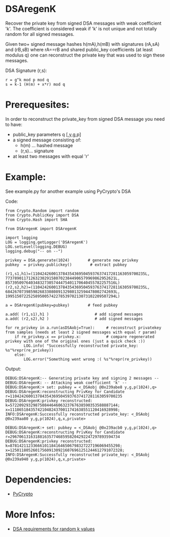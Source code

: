 DSAregenK
=========

Recover the private key from signed DSA messages with weak coefficient 'k'. 
The coefficient is considered weak if 'k' is not unique and not totally random for all signed messages. 

Given two+ signed message hashes h(mA),h(mB) with signatures (rA,sA) and (rB,sB) where rA==rB and shared public_key 
coefficients (at least modulus q) one can reconstruct the private key that was used to sign these messages.


DSA Signature (r,s):

	r = g^k mod p mod q
	s = k-1 (H(m) + x*r) mod q



Prerequesites:
=============

In order to reconstruct the private_key from signed DSA message you need to have:

* public_key parameters q [,y,g,p]
* a signed message consisting of: 
  * h(m) ... hashed message 
  * (r,s)... signature
* at least two messages with equal 'r'


Example:
=========

See example.py for another example using PyCrypto's DSA

Code:

	from Crypto.Random import random
	from Crypto.PublicKey import DSA
	from Crypto.Hash import SHA
	
	from DSAregenK import DSAregenK
	
	import logging
	LOG = logging.getLogger('DSAregenK')
	LOG.setLevel(logging.DEBUG)
	logging.debug("-- on --")    
	
	privkey = DSA.generate(1024)        # generate new privkey
	pubkey  = privkey.publickey()        # extract pubkey
	
	(r1,s1,h1)=(1104242600137843543695045937637417281163059700235L, 773789011712632302915807023844906579969862952621L, 857395097640348327305744475401170640455782257516L)
	(r2,s2,h2)=(1104242600137843543695045937637417281163059700235L, 684267073985982683308089132980132594478002742693L, 199515072252589500574227853970213073102209507294L)
	
	a = DSAregenK(pubkey=pubkey)        # feed pubkey 
	
	a.add( (r1,s1),h1 )                    # add signed messages
	a.add( (r2,s2),h2 )                    # add signed messages
	    
	for re_privkey in a.run(asDSAobj=True):     # reconstruct privatekey from samples (needs at least 2 signed messages with equal r param)
	    if re_privkey.x == privkey.x:           # compare regenerated privkey with one of the original ones (just a quick check :))
	        LOG.info( "Successfully reconstructed private_key: %s"%repr(re_privkey))
	    else:
	        LOG.error("Something went wrong :( %s"%repr(re_privkey))
            

Output:

	DEBUG:DSAregenK:-- Generating private key and signing 2 messages --
	DEBUG:DSAregenK: -- Attacking weak coefficient 'k' -- 
	DEBUG:DSAregenK:+ set: pubkey = <_DSAobj @0x239abe8 y,g,p(1024),q>
	DEBUG:DSAregenK:reconstructing PrivKey for Candidate r=1104242600137843543695045937637417281163059700235
	DEBUG:DSAregenK:privkey reconstructed: k=57220929329875084464606323767638590353588887144; x=11186518435742104824370011741638551120416928998;
	INFO:DSAregenK:Successfully reconstructed private_key: <_DSAobj @0x239aa80 y,g,p(1024),q,x,private>
	
	DEBUG:DSAregenK:+ set: pubkey = <_DSAobj @0x239acb0 y,g,p(1024),q>
	DEBUG:DSAregenK:reconstructing PrivKey for Candidate r=296706131631881635774685958204292247297893594734
	DEBUG:DSAregenK:privkey reconstructed: k=878142112336661011841646506798327227196069455298; x=1250118052601756091309216076961251244612791072328;
	INFO:DSAregenK:Successfully reconstructed private_key: <_DSAobj @0x239a940 y,g,p(1024),q,x,private>
	

Dependencies:
=============

* [PyCrypto](https://www.dlitz.net/software/pycrypto/)



More Infos:
===========

* [DSA requirements for random k values](http://rdist.root.org/2010/11/19/dsa-requirements-for-random-k-value/)


